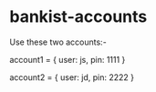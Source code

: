 # bankist-accounts
Use these two accounts:-

account1 = {
  user: js,
  pin: 1111
}

account2 = {
  user: jd,
  pin: 2222
}
